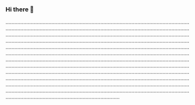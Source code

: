 ### Hi there 👋

.............................................................................................................................................................................................................................................................................................................................................................................................................................................................................................................................................................................................................................................................................................................................................................................................................................................................................................................................................................................................................................................................................................................................................................................................................................................................................................................................................................................................................................................................................................................................................................................................................................